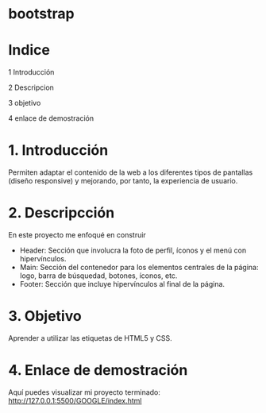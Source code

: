 # bootstrap
# Indice
1 Introducción

2 Descripcion

3 objetivo

4 enlace de demostración
# 1. Introducción
Permiten adaptar el contenido de la web a los diferentes tipos de pantallas (diseño responsive) y mejorando, por tanto, la experiencia de usuario.
# 2. Descripcción
En este proyecto me enfoqué en construir 
* Header: Sección que involucra la foto de perfil, íconos y el menú con hipervínculos.
* Main: Sección del contenedor para los elementos centrales de la página: logo, barra de búsquedad, botones, íconos, etc.
* Footer: Sección que incluye hipervínculos al final de la página.
# 3. Objetivo
Aprender a utilizar las etiquetas de HTML5 y CSS.
# 4. Enlace de demostración
Aquí puedes visualizar mi proyecto terminado: http://127.0.0.1:5500/GOOGLE/index.html

